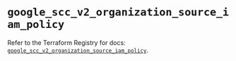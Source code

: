 # `google_scc_v2_organization_source_iam_policy`

Refer to the Terraform Registry for docs: [`google_scc_v2_organization_source_iam_policy`](https://registry.terraform.io/providers/hashicorp/google-beta/6.36.1/docs/resources/google_scc_v2_organization_source_iam_policy).
